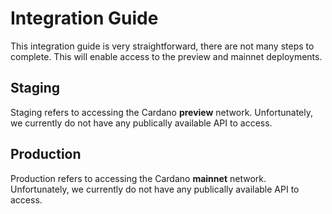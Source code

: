 # Integration Guide
This integration guide is very straightforward, there are not many steps to complete. This will enable access to the preview and mainnet deployments.

## Staging
Staging refers to accessing the Cardano **preview** network. Unfortunately, we currently do not have any publically available API to access.


## Production
Production refers to accessing the Cardano **mainnet** network. Unfortunately, we currently do not have any publically available API to access.